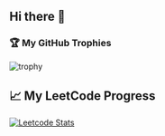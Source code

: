 ## Hi there 👋

### 🏆 My GitHub Trophies

![trophy](https://github-profile-trophy.vercel.app/?username=Nav-iq&theme=onedark)

## 📈 My LeetCode Progress

[![Leetcode Stats](https://leetcard.jacoblin.cool/NaveedIqbal?ext=heatmap&&theme=nord)](https://leetcode.com/NaveedIqbal)
